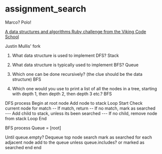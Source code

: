 # assignment_search
Marco?  Polo!

[A data structures and algorithms Ruby challenge from the Viking Code School](http://www.vikingcodeschool.com)

Justin Mullis' fork

1. What data structure is used to implement DFS?
Stack

2. What data structure is typically used to implement BFS?
Queue

3. Which one can be done recursively? (the clue should be the data structure)
BFS

4. Which one would you use to print a list of all the nodes in a tree, starting with depth 1, then depth 2, then depth 3 etc.?
BFS

DFS process
Begin at root node
Add node to stack
Loop Start
Check current node for match
-- If match, return
-- If no match, mark as searched
--- Add child to stack, unless its been searched
--- If no child, remove node from stack
Loop End


BFS process
Queue = [root]

Until queue.empty?
  Dequeue top node
  search 
  mark as searched
  for each adjacent node
    add to the queue unless queue.includes?
    or marked as searched
  end
end